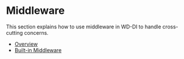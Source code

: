# Middleware

This section explains how to use middleware in WD-DI to handle cross-cutting concerns.

* [Overview](./overview.md)
* [Built-in Middleware](./built-ins.md) 